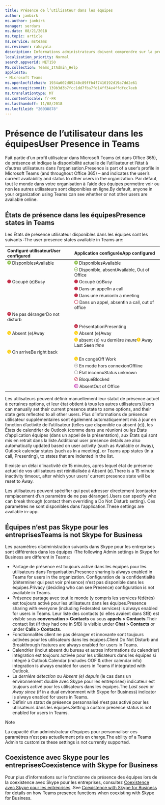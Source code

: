 ```yaml
---
title: Présence de l’utilisateur dans les équipes
author: jambirk
ms.author: jambirk
manager: serdars
ms.date: 08/21/2018
ms.topic: article
ms.service: msteams
ms.reviewer: rakayala
description: Informations administrateurs doivent comprendre sur la présence dans les équipes.
localization_priority: Normal
search.appverid: MET150
MS.collection: Teams_ITAdmin_Help
appliesto:
- Microsoft Teams
ms.openlocfilehash: 1934a602d89240c89ffb4f7410192d19a7dd2e61
ms.sourcegitcommit: 139b3d3b7fcc1dd7fba7fd14ff34e4ffdfcc7eeb
ms.translationtype: MT
ms.contentlocale: fr-FR
ms.lasthandoff: 11/08/2018
ms.locfileid: "26038878"
---
```

# <a name="user-presence-in-teams"></a><span data-ttu-id="69418-103">Présence de l’utilisateur dans les équipes</span><span class="sxs-lookup"><span data-stu-id="69418-103">User Presence in Teams</span></span>

<span data-ttu-id="69418-104">Fait partie d’un profil utilisateur dans Microsoft Teams (et dans Office 365), de présence et indique la disponibilité actuelle de l’utilisateur et l’état à d’autres utilisateurs dans l’organisation.</span><span class="sxs-lookup"><span data-stu-id="69418-104">Presence is part of a user’s profile in Microsoft Teams (and throughout Office 365) – and indicates the user’s current availability and status to other users in the organization.</span></span> <span data-ttu-id="69418-105">Par défaut, tout le monde dans votre organisation à l’aide des équipes permettre voir ou non les autres utilisateurs sont disponibles en ligne.</span><span class="sxs-lookup"><span data-stu-id="69418-105">By default, anyone in your organization using Teams can see whether or not other users are available online.</span></span>

## <a name="presence-states-in-teams"></a><span data-ttu-id="69418-106">États de présence dans les équipes</span><span class="sxs-lookup"><span data-stu-id="69418-106">Presence states in Teams</span></span>

<span data-ttu-id="69418-107">Les États de présence utilisateur disponibles dans les équipes sont les suivants :</span><span class="sxs-lookup"><span data-stu-id="69418-107">The user presence states available in Teams are:</span></span>

|<span data-ttu-id="69418-108">Configuré utilisateur</span><span class="sxs-lookup"><span data-stu-id="69418-108">User configured</span></span>|<span data-ttu-id="69418-109">Application configurée</span><span class="sxs-lookup"><span data-stu-id="69418-109">App configured</span></span>|
|:--- |:---|
| ![Présence disponible](media/Presence_Available.png) <span data-ttu-id="69418-111">Disponibles</span><span class="sxs-lookup"><span data-stu-id="69418-111">Available</span></span>|![Présence disponible](media/Presence_Available.png) <span data-ttu-id="69418-113">Disponibles</span><span class="sxs-lookup"><span data-stu-id="69418-113">Available</span></span>|
|| ![oof disponible](media/Presence_Available_OOF.png) <span data-ttu-id="69418-115">Disponible, absent</span><span class="sxs-lookup"><span data-stu-id="69418-115">Available, Out of Office</span></span> |
|  ![Occupé (e)](media/Presence_Busy.png) <span data-ttu-id="69418-117">Occupé (e)</span><span class="sxs-lookup"><span data-stu-id="69418-117">Busy</span></span> |  ![Occupé (e)](media/Presence_Busy.png) <span data-ttu-id="69418-119">Occupé (e)</span><span class="sxs-lookup"><span data-stu-id="69418-119">Busy</span></span>  |
|| ![Occupé (e)](media/Presence_Busy.png) <span data-ttu-id="69418-121">Dans un appel</span><span class="sxs-lookup"><span data-stu-id="69418-121">In a call</span></span>|
|| ![Occupé (e)](media/Presence_Busy.png) <span data-ttu-id="69418-123">Dans une réunion</span><span class="sxs-lookup"><span data-stu-id="69418-123">In a meeting</span></span> |
|| ![occupé (e) absent du bureau](media/Presence_Busy_OOF.png) <span data-ttu-id="69418-125">Dans un appel, absent</span><span class="sxs-lookup"><span data-stu-id="69418-125">In a call, out of office</span></span>|
|  ![Ne pas déranger](media/Presence_DND.png) <span data-ttu-id="69418-127">Ne pas déranger</span><span class="sxs-lookup"><span data-stu-id="69418-127">Do not disturb</span></span> ||
|| ![Ne pas déranger](media/Presence_DND.png) <span data-ttu-id="69418-129">Présentation</span><span class="sxs-lookup"><span data-stu-id="69418-129">Presenting</span></span>|
| ![Absent (e)](media/Presence_Away.png) <span data-ttu-id="69418-131">Absent (e)</span><span class="sxs-lookup"><span data-stu-id="69418-131">Away</span></span>| ![Absent (e)](media/Presence_Away.png) <span data-ttu-id="69418-133">Absent (e)</span><span class="sxs-lookup"><span data-stu-id="69418-133">Away</span></span>|
|| <span data-ttu-id="69418-134">![Absent (e)](media/Presence_Away.png) absent (e) vu dernière *heure*</span><span class="sxs-lookup"><span data-stu-id="69418-134">![away](media/Presence_Away.png) Away Last Seen *time*</span></span>|
|![Absent (e)](media/Presence_Away.png) <span data-ttu-id="69418-136">On arrive</span><span class="sxs-lookup"><span data-stu-id="69418-136">Be right back</span></span>| |
|| ![Absent (e)](media/Presence_Away.png)  <span data-ttu-id="69418-138">En congé</span><span class="sxs-lookup"><span data-stu-id="69418-138">Off Work</span></span>|
|| ![En mode hors connexion](media/Presence_Offline.png) <span data-ttu-id="69418-140">En mode hors connexion</span><span class="sxs-lookup"><span data-stu-id="69418-140">Offline</span></span> |
|| ![inconnu](media/Presence_Unknown.png) <span data-ttu-id="69418-142">État inconnu</span><span class="sxs-lookup"><span data-stu-id="69418-142">Status unknown</span></span>|
||![bloqué](media/Presence_Blocked.png) <span data-ttu-id="69418-144">Bloqué</span><span class="sxs-lookup"><span data-stu-id="69418-144">Blocked</span></span> |
|| ![Absent](media/Presence_OOF.png) <span data-ttu-id="69418-146">Absent</span><span class="sxs-lookup"><span data-stu-id="69418-146">Out of Office</span></span>|
|||
 
<span data-ttu-id="69418-147">Les utilisateurs peuvent définir manuellement leur statut de présence actuel à certaines options, et leur état obtient à tous les autres utilisateurs.</span><span class="sxs-lookup"><span data-stu-id="69418-147">Users can manually set their current presence state to some options, and their state gets reflected to all other users.</span></span> <span data-ttu-id="69418-148">Plus d’informations de présence utilisateur supplémentaires sont également automatiquement mis à jour en fonction d’activité de l’utilisateur (telles que disponible ou absent (e)), les États de calendrier de Outlook (comme dans une réunion) ou les États d’application équipes (dans un appel de la présentation), aux États qui sont mis en retrait dans la liste.</span><span class="sxs-lookup"><span data-stu-id="69418-148">Additional user presence details are also automatically updated based on user activity (such as Available or Away), Outlook calendar states (such as In a meeting), or Teams app states (In a call, Presenting), to states that are indented in the list.</span></span>

<span data-ttu-id="69418-149">Il existe un délai d’inactivité de 15 minutes, après lequel état de présence actuel de vos utilisateurs est réinitialisée à Absent (e).</span><span class="sxs-lookup"><span data-stu-id="69418-149">There is a 15 minute inactivity timeout, after which your users' current presence state will be reset to Away.</span></span>

<span data-ttu-id="69418-150">Les utilisateurs peuvent spécifier qui peut adresser directement (contacter remplacement d’un paramètre de ne pas déranger).</span><span class="sxs-lookup"><span data-stu-id="69418-150">Users can specify who can break through (contact them overriding a Do Not Disturb setting).</span></span> <span data-ttu-id="69418-151">Ces paramètres ne sont disponibles dans l’application.</span><span class="sxs-lookup"><span data-stu-id="69418-151">These settings are available in-app.</span></span>

## <a name="teams-is-not-skype-for-business"></a><span data-ttu-id="69418-152">Équipes n’est pas Skype pour les entreprises</span><span class="sxs-lookup"><span data-stu-id="69418-152">Teams is not Skype for Business</span></span>

<span data-ttu-id="69418-153">Les paramètres d’administration suivants dans Skype pour les entreprises sont différentes dans les équipes :</span><span class="sxs-lookup"><span data-stu-id="69418-153">The following Admin settings in Skype for Business are different in Teams:</span></span>
- <span data-ttu-id="69418-154">Partage de présence est toujours activé dans les équipes pour les utilisateurs dans l’organisation.</span><span class="sxs-lookup"><span data-stu-id="69418-154">Presence sharing is always enabled in Teams for users in the organization.</span></span> <span data-ttu-id="69418-155">Configuration de la confidentialité (déterminer qui peut voir présence) n’est pas disponible dans les équipes.</span><span class="sxs-lookup"><span data-stu-id="69418-155">Privacy (deciding who can see Presence) configuration is not available in Teams.</span></span>
- <span data-ttu-id="69418-156">Présence partage avec tout le monde (y compris les services fédérés) est toujours activé pour les utilisateurs dans les équipes.</span><span class="sxs-lookup"><span data-stu-id="69418-156">Presence sharing with everyone (including Federated services) is always enabled for users in Teams.</span></span> <span data-ttu-id="69418-157">Leur liste des contacts (si elles avaient dans SfB) est visible sous **conversation > Contacts** ou sous **appels > Contacts**.</span><span class="sxs-lookup"><span data-stu-id="69418-157">Their contact list (if they had one in SfB) is visible under **Chat > Contacts** or under **Calls > Contacts**.</span></span>
- <span data-ttu-id="69418-158">Fonctionnalités client ne pas déranger et innovante sont toujours activées pour les utilisateurs dans les équipes.</span><span class="sxs-lookup"><span data-stu-id="69418-158">Client Do Not Disturb and Breakthrough features are always enabled for users in Teams.</span></span>
- <span data-ttu-id="69418-159">Calendrier (inclut absent du bureau et autres informations du calendrier) intégration est toujours activée pour les utilisateurs dans les équipes si intégré à Outlook.</span><span class="sxs-lookup"><span data-stu-id="69418-159">Calendar (includes OOF & other calendar info) integration  is always enabled for users in Teams if integrated with Outlook.</span></span>
- <span data-ttu-id="69418-160">La *dernière détection* ou *Absent (e) depuis* (le cas dans un environnement double avec Skype pour les entreprises) indicateur est toujours activé pour les utilisateurs dans les équipes.</span><span class="sxs-lookup"><span data-stu-id="69418-160">The *Last seen* or *Away since* (if in a dual environment with Skype for Business) indicator is always enabled for users in Teams.</span></span>
- <span data-ttu-id="69418-161">Définir un statut de présence personnalisé n’est pas activé pour les utilisateurs dans les équipes.</span><span class="sxs-lookup"><span data-stu-id="69418-161">Setting a custom presence status is not enabled for users in Teams.</span></span>

> [!NOTE]
> <span data-ttu-id="69418-162">La capacité d’un administrateur d’équipes pour personnaliser ces paramètres n’est pas actuellement pris en charge.</span><span class="sxs-lookup"><span data-stu-id="69418-162">The ability of a Teams Admin to customize these settings is not currently supported.</span></span>


## <a name="coexistence-with-skype-for-business"></a><span data-ttu-id="69418-163">Coexistence avec Skype pour les entreprises</span><span class="sxs-lookup"><span data-stu-id="69418-163">Coexistence with Skype for Business</span></span>

<span data-ttu-id="69418-164">Pour plus d’informations sur le fonctionne de présence des équipes lors de la coexistence avec Skype pour les entreprises, consultez [Coexistence avec Skype pour les entreprises](coexistence-chat-calls-presence.md) .</span><span class="sxs-lookup"><span data-stu-id="69418-164">See [Coexistence with Skype for Business](coexistence-chat-calls-presence.md) for details on how Teams presence functions when coexisting with Skype for Business.</span></span> 